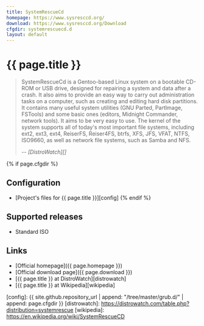 ```yaml
---
title: SystemRescueCd
homepage: https://www.sysresccd.org/
download: https://www.sysresccd.org/Download
cfgdir: systemrescuecd.d
layout: default
---
```


# {{ page.title }}

> SystemRescueCd is a Gentoo-based Linux system on a bootable CD-ROM or USB
> drive, designed for repairing a system and data after a crash. It also aims to
> provide an easy way to carry out administration tasks on a computer, such as
> creating and editing hard disk partitions. It contains many useful system
> utilities (GNU Parted, PartImage, FSTools) and some basic ones (editors,
> Midnight Commander, network tools). It aims to be very easy to use. The kernel
> of the system supports all of today's most important file systems, including
> ext2, ext3, ext4, ReiserFS, Reiser4FS, btrfs, XFS, JFS, VFAT, NTFS, ISO9660,
> as well as network file systems, such as Samba and NFS.
>
> -- <cite markdown="1">[DistroWatch][]</cite>


{% if page.cfgdir %}
## Configuration

- [Project's files for {{ page.title }}][config]
{% endif %}


## Supported releases

- Standard ISO


## Links

- [Official homepage]({{ page.homepage }})
- [Official download page]({{ page.download }})
- [{{ page.title }} at DistroWatch][distrowatch]
- [{{ page.title }} at Wikipedia][wikipedia]


[config]: {{ site.github.repository_url | append: "/tree/master/grub.d/" | append: page.cfgdir }}
[distrowatch]: https://distrowatch.com/table.php?distribution=systemrescue
[wikipedia]: https://en.wikipedia.org/wiki/SystemRescueCD
